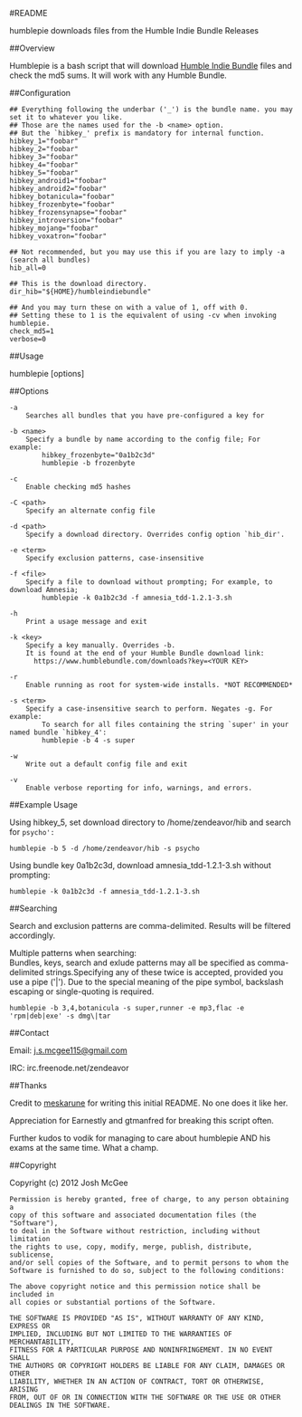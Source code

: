 #README

humblepie downloads files from the Humble Indie Bundle Releases

##Overview 

Humblepie is a bash script that will download [Humble Indie Bundle](https://www.humblebundle.com/) files and check the md5 sums. It will work with any Humble Bundle.

##Configuration

```
## Everything following the underbar ('_') is the bundle name. you may set it to whatever you like.
## Those are the names used for the -b <name> option.
## But the `hibkey_' prefix is mandatory for internal function.
hibkey_1="foobar"
hibkey_2="foobar"
hibkey_3="foobar"
hibkey_4="foobar"
hibkey_5="foobar"
hibkey_android1="foobar"
hibkey_android2="foobar"
hibkey_botanicula="foobar"
hibkey_frozenbyte="foobar"
hibkey_frozensynapse="foobar"
hibkey_introversion="foobar"
hibkey_mojang="foobar"
hibkey_voxatron="foobar"

## Not recommended, but you may use this if you are lazy to imply -a (search all bundles)
hib_all=0

## This is the download directory.
dir_hib="${HOME}/humbleindiebundle"

## And you may turn these on with a value of 1, off with 0.
## Setting these to 1 is the equivalent of using -cv when invoking humblepie.
check_md5=1
verbose=0
```

##Usage

humblepie [options]

##Options

```
-a 
    Searches all bundles that you have pre-configured a key for

-b <name>
    Specify a bundle by name according to the config file; For example:
        hibkey_frozenbyte="0a1b2c3d" 
        humblepie -b frozenbyte

-c 
    Enable checking md5 hashes

-C <path>
    Specify an alternate config file

-d <path>
    Specify a download directory. Overrides config option `hib_dir'.

-e <term>
    Specify exclusion patterns, case-insensitive

-f <file>
    Specify a file to download without prompting; For example, to download Amnesia;
        humblepie -k 0a1b2c3d -f amnesia_tdd-1.2.1-3.sh

-h
    Print a usage message and exit

-k <key>
    Specify a key manually. Overrides -b.
    It is found at the end of your Humble Bundle download link:      
      https://www.humblebundle.com/downloads?key=<YOUR KEY>

-r
    Enable running as root for system-wide installs. *NOT RECOMMENDED*

-s <term>
    Specify a case-insensitive search to perform. Negates -g. For example:
        To search for all files containing the string `super' in your named bundle `hibkey_4':
        humblepie -b 4 -s super

-w
    Write out a default config file and exit

-v
    Enable verbose reporting for info, warnings, and errors.
```

##Example Usage

Using hibkey_5, set download directory to /home/zendeavor/hib and search for `psycho':`
```
humblepie -b 5 -d /home/zendeavor/hib -s psycho
```

Using bundle key 0a1b2c3d, download amnesia_tdd-1.2.1-3.sh without prompting:
```
humblepie -k 0a1b2c3d -f amnesia_tdd-1.2.1-3.sh
```

##Searching

Search and exclusion patterns are comma-delimited. Results will be filtered accordingly.          

Multiple patterns when searching:                                                                 
Bundles, keys, search and exlude patterns may all be specified as comma-delimited strings.Specifying any of these twice is accepted, provided you use a pipe ('|'). Due to the special meaning of the pipe symbol, backslash escaping or single-quoting is required.  
```
humblepie -b 3,4,botanicula -s super,runner -e mp3,flac -e 'rpm|deb|exe' -s dmg\|tar
```

##Contact

Email:  j.s.mcgee115@gmail.com

IRC:    irc.freenode.net/zendeavor

##Thanks

Credit to [meskarune](admin@doloresportalatin.info) for writing this initial README. No one does it like her.

Appreciation for Earnestly and gtmanfred for breaking this script often.

Further kudos to vodik for managing to care about humblepie AND his exams at the same time. What a champ.

##Copyright

Copyright (c) 2012 Josh McGee

```
Permission is hereby granted, free of charge, to any person obtaining a 
copy of this software and associated documentation files (the "Software"),
to deal in the Software without restriction, including without limitation 
the rights to use, copy, modify, merge, publish, distribute, sublicense, 
and/or sell copies of the Software, and to permit persons to whom the 
Software is furnished to do so, subject to the following conditions:

The above copyright notice and this permission notice shall be included in 
all copies or substantial portions of the Software.

THE SOFTWARE IS PROVIDED "AS IS", WITHOUT WARRANTY OF ANY KIND, EXPRESS OR 
IMPLIED, INCLUDING BUT NOT LIMITED TO THE WARRANTIES OF MERCHANTABILITY, 
FITNESS FOR A PARTICULAR PURPOSE AND NONINFRINGEMENT. IN NO EVENT SHALL 
THE AUTHORS OR COPYRIGHT HOLDERS BE LIABLE FOR ANY CLAIM, DAMAGES OR OTHER 
LIABILITY, WHETHER IN AN ACTION OF CONTRACT, TORT OR OTHERWISE, ARISING 
FROM, OUT OF OR IN CONNECTION WITH THE SOFTWARE OR THE USE OR OTHER 
DEALINGS IN THE SOFTWARE.
```
